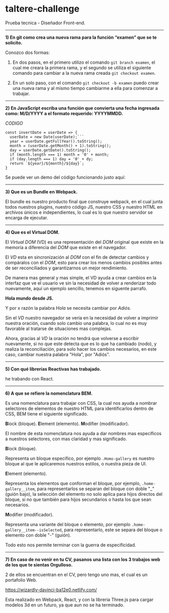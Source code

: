 # taltere-challenge

Prueba tecnica - Diseñador Front-end.

---

**1) En git como crea una nueva rama para la función “examen” que se te solicito.**

Conozco dos formas:

1. En dos pasos, en el primero utilizo el comando `git branch examen`, el cual me creara la primera rama, y el segundo se utiliza el siguiente comando para cambiar a la nueva rama creada `git checkout examen`.

2. En un solo paso, con el comando `git checkout -b examen` puedo crear una nueva rama y al mismo tiempo cambiarme a ella para comenzar a trabajar.

---

**2) En ​JavaScript​ escriba una función que convierta una fecha ingresada como: M/D/YYYY a el formato requerido: YYYYMMDD.**

_CODIGO_

````
const invertDate = userDate => {
  userDate = new Date(userDate);```
  year = userDate.getFullYear().toString();
  month = (userDate.getMonth() + 1).toString();
  day = userDate.getDate().toString();
  if (month.length === 1) month = '0' + month;
  if (day.length === 1) day = '0' + dy;
  return `${year}/${month}/${day}`;
}
````

Se puede ver un demo del código funcionando justo aquí:

---

**3) Que es un Bundle en Webpack.**

El bundle es nuestro producto final que construye webpack, en el cual junta todos nuestros plugins, nuestro código JS, nuestro CSS y nuestro HTML en archivos únicos e independientes, lo cual es lo que nuestro servidor se encarga de ejecutar.

---

**4) Que es el Virtual DOM.**

El _Virtual DOM_ (VD) es una representación del _DOM_ original que existe en la memoria a diferencia del _DOM_ que existe en el navegador.

El _VD_ esta en sincronización al _DOM_ con el fin de detectar cambios y compáralos con el _DOM_, esto para crear los menos cambios posibles antes de ser reconciliados y garantizarnos un mejor rendimiento.

De manera mas general y mas simple, el VD ayuda a crear cambios en la interfaz que ve el usuario ve sin la necesidad de volver a renderizar todo nuevamente, aquí un ejemplo sencillo, tenemos en siguente parrafo.

**Hola mundo desde JS.**

Y por x razón la palabra _Hola_ se necesita cambiar por _Adiós_.

Sin el _VD_ nuestro navegador se vería en la necesidad de volver a imprimir nuestra oración, cuando solo cambio una palabra, lo cual no es muy favorable al tratarse de situaciones mas complejas.

Ahora, gracias al _VD_ la oración no tendrá que volverse a escribir nuevamente, si no que este detecta que es lo que ha cambiado (nodo), y realiza la reconciliación, para solo hacer los cambios necesarios, en este caso, cambiar nuestra palabra "Hola", por "Adiós".

---

**5) Con qué librerías Reactivas has trabajado.**

he trabando con React.

---

**6) A que se refiere la nomenclatura BEM.**

Es una nomenclatura para trabajar con CSS, la cual nos ayuda a nombrar selectores de elementos de nuestro HTML para identificarlos dentro de CSS, BEM tiene el siguiente significado.

**B**lock (bloque).
**E**lement (elemento).
**M**odifier (modificador).

El nombre de esta nomenclatura nos ayuda a dar nombres mas específicos a nuestros selectores, con mas claridad y mas significado.

**B**lock (bloque).

Representa un bloque especifico, por ejemplo `.Homo-gallery` es nuestro bloque al que le aplicaremos nuestros estilos, o nuestra pieza de UI.

**E**lement (elemento).

Representa los elementos que conforman el bloque, por ejemplo, `.home-gallery__item`, para representarlos se separan del bloque con doble "\_" (guión bajo), la selección del elemento no solo aplica para hijos directos del bloque, si no que también para hijos secundarios o hasta los que sean necesarios.

**M**odifier (modificador).

Representa una variante del bloque o elemento, por ejemplo `.home-gallery__item--isSelected`, para representarlo, este se separa del bloque o elemento con doble "-" (guión).

Todo esto nos permite terminar con la guerra de especificidad.

---

**7) En caso de no venir en tu CV, pasanos una lista con los 3 trabajos web de los que te sientas Orgulloso.**

2 de ellos se encuentran en el CV, pero tengo uno mas, el cual es un portafolio Web.

https://wizardly-davinci-ba12e0.netlify.com/

Esta realizado en Webpack, React, y con la libreria Three.js para cargar modelos 3d en un futuro, ya que aun no se ha terminado.

